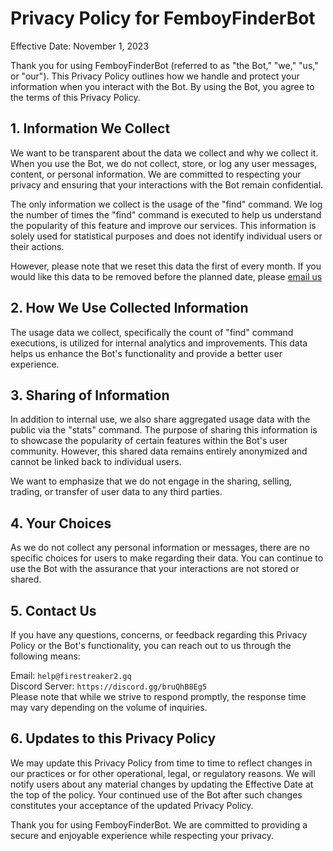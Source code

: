 # Privacy Policy for FemboyFinderBot

Effective Date: November 1, 2023

Thank you for using FemboyFinderBot (referred to as "the Bot," "we," "us," or "our"). This Privacy Policy outlines how we handle and protect your information when you interact with the Bot. By using the Bot, you agree to the terms of this Privacy Policy.

## 1. Information We Collect

We want to be transparent about the data we collect and why we collect it. When you use the Bot, we do not collect, store, or log any user messages, content, or personal information. We are committed to respecting your privacy and ensuring that your interactions with the Bot remain confidential.

The only information we collect is the usage of the "find" command. We log the number of times the "find" command is executed to help us understand the popularity of this feature and improve our services. This information is solely used for statistical purposes and does not identify individual users or their actions.

However, please note that we reset this data the first of every month. If you would like this data to be removed before the planned date, please [email us](mailto:help@firestreaker2.gq)

## 2. How We Use Collected Information

The usage data we collect, specifically the count of "find" command executions, is utilized for internal analytics and improvements. This data helps us enhance the Bot's functionality and provide a better user experience.

## 3. Sharing of Information

In addition to internal use, we also share aggregated usage data with the public via the "stats" command. The purpose of sharing this information is to showcase the popularity of certain features within the Bot's user community. However, this shared data remains entirely anonymized and cannot be linked back to individual users.

We want to emphasize that we do not engage in the sharing, selling, trading, or transfer of user data to any third parties.

## 4. Your Choices

As we do not collect any personal information or messages, there are no specific choices for users to make regarding their data. You can continue to use the Bot with the assurance that your interactions are not stored or shared.

## 5. Contact Us

If you have any questions, concerns, or feedback regarding this Privacy Policy or the Bot's functionality, you can reach out to us through the following means:

Email: ``help@firestreaker2.gq``  
Discord Server: ``https://discord.gg/bruQhB8Eg5``  
Please note that while we strive to respond promptly, the response time may vary depending on the volume of inquiries.

## 6. Updates to this Privacy Policy

We may update this Privacy Policy from time to time to reflect changes in our practices or for other operational, legal, or regulatory reasons. We will notify users about any material changes by updating the Effective Date at the top of the policy. Your continued use of the Bot after such changes constitutes your acceptance of the updated Privacy Policy.

Thank you for using FemboyFinderBot. We are committed to providing a secure and enjoyable experience while respecting your privacy.